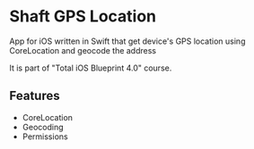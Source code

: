 # Shaft GPS Location

App for iOS written in Swift that get device's GPS location using CoreLocation and geocode the address

It is part of "Total iOS Blueprint 4.0" course.

## Features

- CoreLocation
- Geocoding
- Permissions